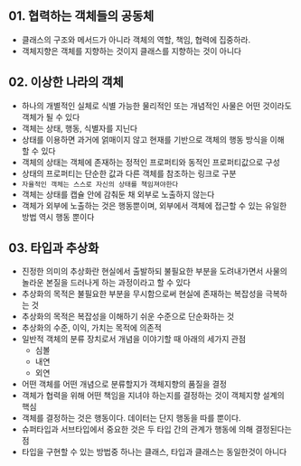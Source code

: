 ## 01. 협력하는 객체들의 공동체
- 클래스의 구조와 메서드가 아니라 객체의 역할, 책임, 협력에 집중하라.
- 객체지향은 객체를 지향하는 것이지 클래스를 지향하는 것이 아니다

## 02. 이상한 나라의 객체
- 하나의 개별적인 실체로 식별 가능한 물리적인 또는 개념적인 사물은 어떤 것이라도 객체가 될 수 있다
- 객체는 상태, 행동, 식별자를 지닌다
- 상태를 이용하면 과거에 얽매이지 않고 현재를 기반으로 객체의 행동 방식을 이해 할 수 있다
- 객체의 상태는 객체에 존재하는 정적인 프로퍼티와 동적인 프로퍼티값으로 구성
- 상태의 프로퍼티는 단순한 값과 다른 객체를 참조하는 링크로 구분
- `자율적인 객체는 스스로 자신의 상태를 책임져야한다`
- 객체는 상태를 캡슐 안에 감춰둔 채 외부로 노출하지 않는다
- 객체가 외부에 노출하는 것은 행동뿐이며, 외부에서 객체에 접근할 수 있는 유일한 방법 역시 행동 뿐이다

## 03. 타입과 추상화
- 진정한 의미의 추상화란 현실에서 출발하되 불필요한 부분을 도려내가면서 사물의 놀라운 본질을 드러나게 하는 과정이라고 할 수 있다
- 추상화의 목적은 불필요한 부분을 무시함으로써 현실에 존재하는 복잡성을 극복하는 것
- 추상화의 목적은 복잡성을 이해하기 쉬운 수준으로 단순화하는 것
- 추상화의 수준, 이익, 가치는 목적에 의존적
- 일반적 객체의 분류 장치로서 개념을 이야기할 때 아래의 세가지 관점
    - 심볼
    - 내연
    - 외연
- 어떤 객체를 어떤 개념으로 분류할지가 객체지향의 품질을 결정
- 객체가 협력을 위해 어떤 책임을 지녀야 하는지를 결정하는 것이 객체지향 설계의 핵심
- 객체를 결정하는 것은 행동이다. 데이터는 단지 행동을 따를 뿐이다.
- 슈퍼타입과 서브타입에서 중요한 것은 두 타입 간의 관계가 행동에 의해 결정된다는 점
- 타입을 구현할 수 있는 방법중 하나는 클래스, 타입과 클래스는 동일한것이 아니다